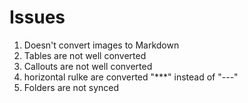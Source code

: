 
# Issues

1. Doesn't convert images to Markdown
2. Tables are not well converted 
3. Callouts are not well converted
4. horizontal rulke are converted "***" instead of "---"
5. Folders are not synced
